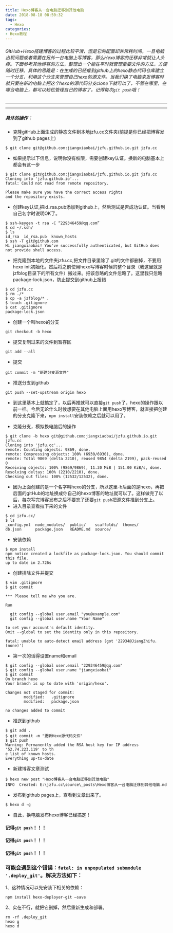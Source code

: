 ```yaml
---
title: Hexo博客从一台电脑迁移到其他电脑
date: 2018-08-18 08:50:32
tags:
  - Hexo
categories: 
- Hexo教程
---
```

###### GitHub+Hexo搭建博客的过程比较平滑，但是它的配置却非常耗时间，一旦电脑出现问题或者需要在另外一台电脑上写博客，那么Hexo博客的迁移非常就让人头疼。下面参考其他博客的方法，整理出一个能在平时就管理重要文件的方法，方便随时迁移。具体的思路是：在生成的已经推到github上的hexo静态代码仓库建立一个分支，利用这个分支来管理自己hexo的源文件。当我们换了电脑来发博客时就只要在新的电脑上把这个hexo的源代码分支clone下就可以了，不管在哪里，在哪台电脑上，都可以轻松管理自己的博客了。记得每次`git push`哦！
---
***
##### 具体的操作：
* 克隆gitHub上面生成的静态文件到本地jzfu.cc文件夹(前提是你已经把博客发到了github pages上)
```
$ git clone git@github.com:jiangxiaobai/jzfu.github.io.git jzfu.cc
```
* 如果提示以下信息，说明你没有权限，需要创建key认证。换新的电脑基本上都会有这一步
```
$ git clone git@github.com:jiangxiaobai/jzfu.github.io.git jzfu.cc
Cloning into 'jzfu.github.io'...
fatal: Could not read from remote repository.

Please make sure you have the correct access rights
and the repository exists.
```
* 创建key认证,把id_rsa.pub添加到github上，然后测试是否成功认证。当看到自己名字时说明OK了。
```
$ ssh-keygen -t rsa -C “229346459@qq.com”
$ cd ~/.ssh/
$ ls
id_rsa  id_rsa.pub  known_hosts
$ ssh -T git@github.com
Hi jiangxiaobai! You've successfully authenticated, but GitHub does not provide shell access.

```
* 把克隆到本地的文件夹jzfu.cc,把文件目录里除了.git的文件都删掉，不要用hexo init初始化。然后将之前使用hexo写博客时候的整个目录（我这里就是jzfblog目录下的所有文件）搬过来。把该忽略的文件忽略了。这里我只忽略package-lock.json，防止提交到github上报错
```
$ cd jzfu.cc
$ rm ./*
$ cp -a jzfblog/* .
$ touch .gitignore
$ cat .gitignore
package-lock.json
```
* 创建一个叫hexo的分支
```
git checkout -b hexo
```
* 提交复制过来的文件到暂存区
```
git add --all
```
* 提交
```
git commit -m "新建分支源文件"
```
* 推送分支到github
```
git push --set-upstream origin hexo
```
* 到这里基本上就搞定了，以后再推就可以直接`git push`了，hexo的操作跟以前一样。今后无论什么时候想要在其他电脑上面用hexo写博客，就直接把创建的分支克隆下来，`npm install`安装依赖之后就可以用了。

* 克隆分支，模拟换电脑后的操作
```
$ git clone -b hexo git@github.com:jiangxiaobai/jzfu.github.io.git jzfu.cc
Cloning into 'jzfu.cc'...
remote: Counting objects: 9869, done.
remote: Compressing objects: 100% (6930/6930), done.
remote: Total 9869 (delta 2210), reused 9854 (delta 2199), pack-reused 0
Receiving objects: 100% (9869/9869), 11.30 MiB | 151.00 KiB/s, done.
Resolving deltas: 100% (2210/2210), done.
Checking out files: 100% (12532/12532), done.
```
* 因为上面创建的是一个名字叫hexo的分支，所以这里-b后面的是hexo，再把后面的gitHub的地址换成你自己的hexo博客的地址就可以了。这样做完了以后，每次写完博客发布之后不要忘了还要`git push`把源文件推到分支上。
* 进入目录查看拉下来的文件
```
$ cd jzfu.cc/
$ ls
_config.yml  node_modules/  public/    scaffolds/  themes/
db.json      package.json   README.md  source/
```
* 安装依赖
```
$ npm install
npm notice created a lockfile as package-lock.json. You should commit this file.
up to date in 2.726s
```
* 创建排除文件并提交
```
$ vim .gitignore
$ git commit 

*** Please tell me who you are.

Run

  git config --global user.email "you@example.com"
  git config --global user.name "Your Name"

to set your account's default identity.
Omit --global to set the identity only in this repository.

fatal: unable to auto-detect email address (got '22934@JiangZhifu.(none)')
```
* 第一次的话得设置name和email
```
$ git config --global user.email "229346459@qq.com"
$ git config --global user.name "jiangxiaobai"
$ git commit
On branch hexo
Your branch is up to date with 'origin/hexo'.

Changes not staged for commit:
        modified:   .gitignore
        modified:   package.json

no changes added to commit
```
* 推送到github
```
$ git add .
$ git commit -m "更新Hexo源代码文件"
$ git push
Warning: Permanently added the RSA host key for IP address '52.74.223.119' to th                                                                                 e list of known hosts.
Everything up-to-date
```
* 新建博客文章测试
```
$ hexo new post "Hexo博客从一台电脑迁移到其他电脑"
INFO  Created: E:\jzfu.cc\source\_posts\Hexo博客从一台电脑迁移到其他电脑.md
```
* 发布到github pages上，查看到文章出来了。
```
$ hexo d -g
```
* 自此，换电脑发布hexo博客已经搞定！
#### 记得`git push`！！！
#### 记得`git push`！！！
#### 记得`git push`！！！

### 可能会遇到这个错误：`fatal: in unpopulated submodule '.deploy_git'`。解决方法如下：
1、这种情况可以先安装下相关的依赖：
```
npm install hexo-deployer-git –save
```
2、实在不行，就把它删掉，然后重新生成和部署。
```
rm -rf .deploy_git
hexo g
hexo d
```